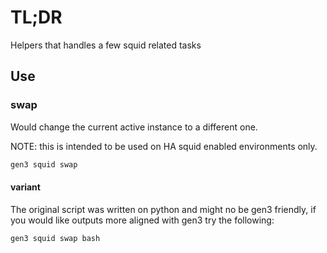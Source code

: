 # TL;DR

Helpers that handles a few squid related tasks


## Use

### swap

Would change the current active instance to a different one.

NOTE: this is intended to be used on HA squid enabled environments only.

```bash
gen3 squid swap
```

#### variant

The original script was written on python and might no be gen3 friendly, if you would like outputs more aligned with gen3 try the following:

```bash
gen3 squid swap bash
```

